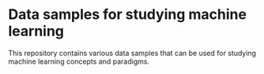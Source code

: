 # Data samples for studying machine learning

This repository contains various data samples that can be used for studying machine learning concepts and paradigms.
